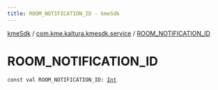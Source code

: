 ```yaml
---
title: ROOM_NOTIFICATION_ID - kmeSdk
---
```


[kmeSdk](../index.html) / [com.kme.kaltura.kmesdk.service](index.html) / [ROOM_NOTIFICATION_ID](./-r-o-o-m_-n-o-t-i-f-i-c-a-t-i-o-n_-i-d.html)

# ROOM_NOTIFICATION_ID

`const val ROOM_NOTIFICATION_ID: `[`Int`](https://kotlinlang.org/api/latest/jvm/stdlib/kotlin/-int/index.html)